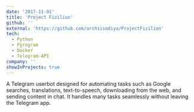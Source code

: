 ```yaml
---
date: '2017-11-01'
title: 'Project Fizilion'
github: ''
external: 'https://github.com/arshsisodiya/ProjectFizilion'
tech:
  - Python
  - Pyrogram
  - Docker
  - Telegram-API
company: ''
showInProjects: true
---
```


A Telegram userbot designed for automating tasks such as Google searches, translations, text-to-speech, downloading from the web, and sending content in chat. It handles many tasks seamlessly without leaving the Telegram app.
